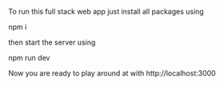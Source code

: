 To run this full stack web app just install all packages using

npm i

then start the server using

npm run dev

Now you are ready to play around at with http://localhost:3000